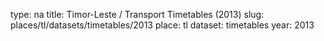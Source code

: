 type: na
title: Timor-Leste / Transport Timetables (2013)
slug: places/tl/datasets/timetables/2013
place: tl
dataset: timetables
year: 2013
